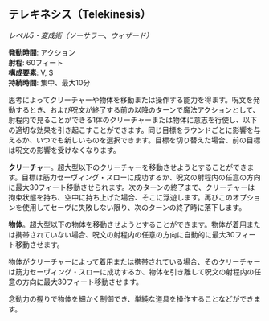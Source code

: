## テレキネシス（Telekinesis）
*レベル5・変成術（ソーサラー、ウィザード）*

**発動時間**: アクション  
**射程**: 60フィート  
**構成要素**: V, S  
**持続時間**: 集中、最大10分

思考によってクリーチャーや物体を移動または操作する能力を得ます。呪文を発動するとき、および呪文が終了する前の以降のターンで魔法アクションとして、射程内で見ることができる1体のクリーチャーまたは物体に意志を行使し、以下の適切な効果を引き起こすことができます。同じ目標をラウンドごとに影響を与えるか、いつでも新しいものを選択できます。目標を切り替えた場合、前の目標は呪文の影響を受けなくなります。

**クリーチャー**。超大型以下のクリーチャーを移動させようとすることができます。目標は筋力セーヴィング・スローに成功するか、呪文の射程内の任意の方向に最大30フィート移動させられます。次のターンの終了まで、クリーチャーは拘束状態を持ち、空中に持ち上げた場合、そこに浮遊します。再びこのオプションを使用してセーヴに失敗しない限り、次のターンの終了時に落下します。

**物体**。超大型以下の物体を移動させようとすることができます。物体が着用または携帯されていない場合、呪文の射程内の任意の方向に自動的に最大30フィート移動させます。

物体がクリーチャーによって着用または携帯されている場合、そのクリーチャーは筋力セーヴィング・スローに成功するか、物体を引き離して呪文の射程内の任意の方向に最大30フィート移動させます。

念動力の握りで物体を細かく制御でき、単純な道具を操作することなどができます。